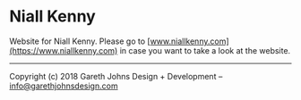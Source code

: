 # Niall Kenny

Website for Niall Kenny. Please go to [www.niallkenny.com](https://www.niallkenny.com) in case you want to take a look at the website.

* * *

Copyright (c) 2018 Gareth Johns Design + Development – info@garethjohnsdesign.com